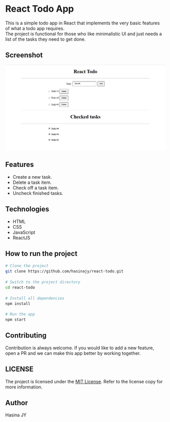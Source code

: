 # React Todo App

This is a simple todo app in React that implements the very basic features of what a todo app requires.<br />
The project is functional for those who like minimalistic UI and just needs a list of the tasks they need to get done.

## Screenshot
![alt text](image.png)

## Features
- Create a new task.
- Delete a task item.
- Check off a task item.
- Uncheck finished tasks.

## Technologies
- HTML
- CSS
- JavaScript
- ReactJS

## How to run the project
```bash
# Clone the project
git clone https://github.com/hasinajy/react-todo.git

# Switch to the project directory
cd react-todo

# Install all dependencies
npm install

# Run the app
npm start
```
## Contributing
Contribution is always welcome. If you would like to add a new feature, open a PR and we can make this app better by working together.

## LICENSE
The project is licensed under the [MIT License](./LICENSE.md). Refer to the license copy for more information.

## Author
Hasina JY
